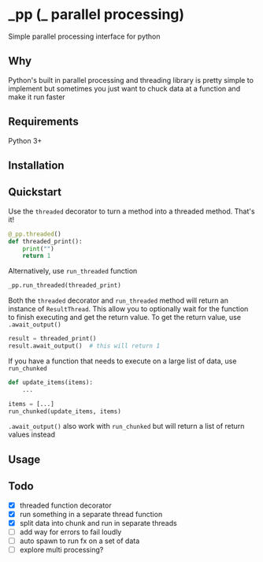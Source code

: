 # \_pp (\_ parallel processing)
Simple parallel processing interface for python

## Why
Python's built in parallel processing and threading library is pretty simple to implement but sometimes you just want to chuck data at a function and make it run faster

## Requirements
Python 3+

## Installation

## Quickstart
Use the `threaded` decorator to turn a method into a threaded method. That's it!
```python
@_pp.threaded()
def threaded_print():
    print("")
    return 1
```

Alternatively, use `run_threaded` function
```python
_pp.run_threaded(threaded_print)
```

Both the `threaded` decorator and `run_threaded` method will return an instance of
`ResultThread`. This allow you to optionally wait for the function to finish executing 
and get the return value. To get the return value, use `.await_output()`
```python
result = threaded_print()
result.await_output()  # this will return 1
```

If you have a function that needs to execute on a large list of data, use `run_chunked`
```python
def update_items(items):
    ...

items = [...]
run_chunked(update_items, items)
```
`.await_output()` also work with `run_chunked` but will return a list of return values instead

## Usage


## Todo
- [x] threaded function decorator
- [x] run something in a separate thread function
- [x] split data into chunk and run in separate threads
- [ ] add way for errors to fail loudly
- [ ] auto spawn to run fx on a set of data
- [ ] explore multi processing?

